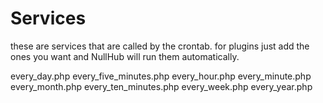 # Services

these are services that are called by the crontab. for plugins just add the ones you want and NullHub will run them automatically.

every_day.php
every_five_minutes.php
every_hour.php
every_minute.php
every_month.php
every_ten_minutes.php
every_week.php
every_year.php
